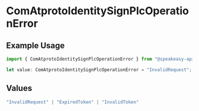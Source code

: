 # ComAtprotoIdentitySignPlcOperationError

## Example Usage

```typescript
import { ComAtprotoIdentitySignPlcOperationError } from "@speakeasy-api/bluesky/models/errors";

let value: ComAtprotoIdentitySignPlcOperationError = "InvalidRequest";
```

## Values

```typescript
"InvalidRequest" | "ExpiredToken" | "InvalidToken"
```